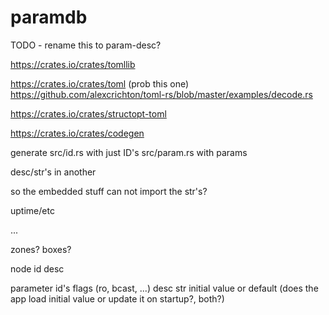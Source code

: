 # paramdb

TODO - rename this to param-desc?

https://crates.io/crates/tomllib

https://crates.io/crates/toml (prob this one)
https://github.com/alexcrichton/toml-rs/blob/master/examples/decode.rs

https://crates.io/crates/structopt-toml

https://crates.io/crates/codegen

generate src/id.rs with just ID's
src/param.rs with params

desc/str's in another

so the embedded stuff can not import the str's?


uptime/etc

...

zones?
boxes?

node
  id
  desc

parameter
  id's
  flags (ro, bcast, ...)
  desc str
  initial value or default (does the app load initial value or update it on startup?, both?)
